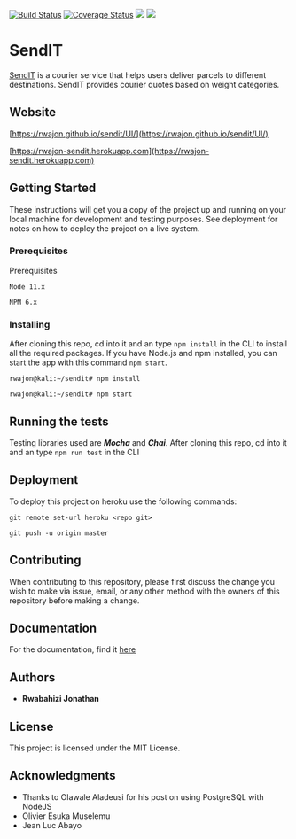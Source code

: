 [![Build Status](https://travis-ci.com/rwajon/sendit.svg?branch=develop)](https://travis-ci.com/rwajon/sendit)
[![Coverage Status](https://coveralls.io/repos/github/rwajon/sendit/badge.svg?branch=develop)](https://coveralls.io/github/rwajon/sendit?branch=develop)
<a href="https://codeclimate.com/github/rwajon/sendit/maintainability"><img src="https://api.codeclimate.com/v1/badges/bb0ad823d32c6fb7e947/maintainability" /></a>
<a href="https://codeclimate.com/github/rwajon/sendit/test_coverage"><img src="https://api.codeclimate.com/v1/badges/bb0ad823d32c6fb7e947/test_coverage" /></a>

# SendIT

[SendIT](https://rwajon.github.io/sendit/UI/) is a courier service that helps users deliver parcels to different destinations.
SendIT provides courier quotes based on weight categories.

## Website

[https://rwajon.github.io/sendit/UI/](https://rwajon.github.io/sendit/UI/)

[https://rwajon-sendit.herokuapp.com](https://rwajon-sendit.herokuapp.com)

## Getting Started

These instructions will get you a copy of the project up and running on your local machine for development and testing purposes. See deployment for notes on how to deploy the project on a live system.

### Prerequisites

Prerequisites

```
Node 11.x
```

```
NPM 6.x
```

### Installing

After cloning this repo, cd into it and an type `npm install` in the CLI to install all the required packages.
If you have Node.js and npm installed, you can start the app with this command `npm start`.

```
rwajon@kali:~/sendit# npm install
```

```
rwajon@kali:~/sendit# npm start
```

## Running the tests

Testing libraries used are **_Mocha_** and **_Chai_**.
After cloning this repo, cd into it and an type `npm run test` in the CLI

## Deployment

To deploy this project on heroku use the following commands:

```
git remote set-url heroku <repo git>
```

```
git push -u origin master
```

## Contributing

When contributing to this repository, please first discuss the change you wish to make via issue, email, or any other method with the owners of this repository before making a change.

## Documentation

For the documentation, find it [here](https://sendit-backend.herokuapp.com/api/v1/docs)

## Authors

- **Rwabahizi Jonathan**

## License

This project is licensed under the MIT License.

## Acknowledgments

- Thanks to Olawale Aladeusi for his post on using PostgreSQL with NodeJS
- Olivier Esuka Muselemu
- Jean Luc Abayo
